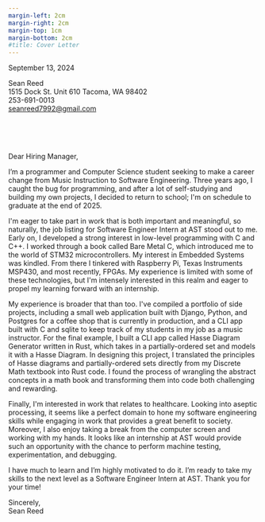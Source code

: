 ```yaml
---
margin-left: 2cm
margin-right: 2cm
margin-top: 1cm
margin-bottom: 2cm
#title: Cover Letter
---
```

<span style="float:left">September 13, 2024</span><br>

<span style="float:left">Sean Reed</span><br>
<span style="float:left">1515 Dock St. Unit 610 Tacoma, WA 98402</span><br>
<span style="float:left">253-691-0013</span><br>
<span style="float:left">seanreed7992@gmail.com</span><br>

<span style="float:left"></span><br>
<span style="float:left"></span><br>
<span style="float:left"></span><br>

Dear Hiring Manager,

I’m a programmer and Computer Science student seeking to make a career change from Music Instruction to Software Engineering. Three years ago, I caught the bug for programming, and after a lot of self-studying and building my own projects, I decided to return to school; I'm on schedule to graduate at the end of 2025.

I'm eager to take part in work that is both important and meaningful, so naturally, the job listing for Software Engineer Intern at AST stood out to me. Early on, I developed a strong interest in low-level programming with C and C++. I worked through a book called Bare Metal C, which introduced me to the world of STM32 microcontrollers. My interest in Embedded Systems was kindled. From there I tinkered with Raspberry Pi, Texas Instruments MSP430, and most recently, FPGAs. My experience is limited with some of these technologies, but I'm intensely interested in this realm and eager to propel my learning forward with an internship.

My experience is broader that than too. I've compiled a portfolio of side projects, including a small web application built with Django, Python, and Postgres for a coffee shop that is currently in production, and a CLI app built with C and sqlite to keep track of my students in my job as a music instructor. For the final example, I built a CLI app called Hasse Diagram Generator written in Rust, which takes in a partially-ordered set and models it with a Hasse Diagram. In designing this project, I translated the principles of Hasse diagrams and partially-ordered sets directly from my Discrete Math textbook into Rust code. I found the process of wrangling the abstract concepts in a math book and transforming them into code both challenging and rewarding.

Finally, I'm interested in work that relates to healthcare. Looking into aseptic processing, it seems like a perfect domain to hone my software engineering skills while engaging in work that provides a great benefit to society. Moreover, I also enjoy taking a break from the computer screen and working with my hands. It looks like an internship at AST would provide such an opportunity with the chance to perform machine testing, experimentation, and debugging.

I have much to learn and I’m highly motivated to do it. I’m ready to take my skills to the next level as a Software Engineer Intern at AST. Thank you for your time!

Sincerely,  
Sean Reed

